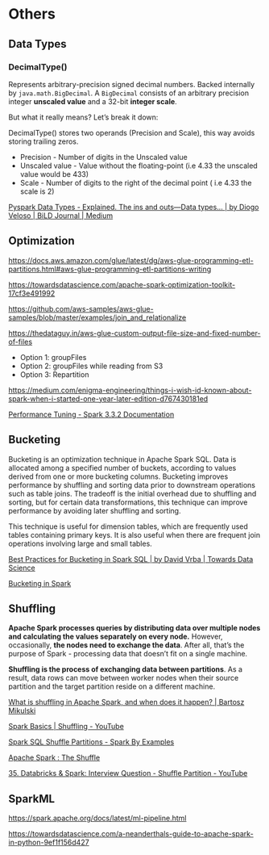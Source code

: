 # Others

## Data Types

### DecimalType()

Represents arbitrary-precision signed decimal numbers. Backed internally by `java.math.BigDecimal`. A `BigDecimal` consists of an arbitrary precision integer **unscaled value** and a 32-bit **integer scale**.

But what it really means? Let’s break it down:

DecimalType() stores two operands (Precision and Scale), this way avoids storing trailing zeros.

- Precision - Number of digits in the Unscaled value
- Unscaled value - Value without the floating-point (i.e 4.33 the unscaled value would be 433)
- Scale - Number of digits to the right of the decimal point ( i.e 4.33 the scale is 2)

[Pyspark Data Types - Explained. The ins and outs—Data types… | by Diogo Veloso | BiLD Journal | Medium](https://medium.com/bild-journal/pyspark-data-types-explained-feb5e6f83c43)

## Optimization

https://docs.aws.amazon.com/glue/latest/dg/aws-glue-programming-etl-partitions.html#aws-glue-programming-etl-partitions-writing

https://towardsdatascience.com/apache-spark-optimization-toolkit-17cf3e491992

https://github.com/aws-samples/aws-glue-samples/blob/master/examples/join_and_relationalize

https://thedataguy.in/aws-glue-custom-output-file-size-and-fixed-number-of-files

- Option 1: groupFiles
- Option 2: groupFiles while reading from S3
- Option 3: Repartition

https://medium.com/enigma-engineering/things-i-wish-id-known-about-spark-when-i-started-one-year-later-edition-d767430181ed

[Performance Tuning - Spark 3.3.2 Documentation](https://spark.apache.org/docs/latest/sql-performance-tuning.html)

## Bucketing

Bucketing is an optimization technique in Apache Spark SQL. Data is allocated among a specified number of buckets, according to values derived from one or more bucketing columns. Bucketing improves performance by shuffling and sorting data prior to downstream operations such as table joins. The tradeoff is the initial overhead due to shuffling and sorting, but for certain data transformations, this technique can improve performance by avoiding later shuffling and sorting.

This technique is useful for dimension tables, which are frequently used tables containing primary keys. It is also useful when there are frequent join operations involving large and small tables.

[Best Practices for Bucketing in Spark SQL | by David Vrba | Towards Data Science](https://towardsdatascience.com/best-practices-for-bucketing-in-spark-sql-ea9f23f7dd53)

[Bucketing in Spark](https://www.clairvoyant.ai/blog/bucketing-in-spark)

## Shuffling

**Apache Spark processes queries by distributing data over multiple nodes and calculating the values separately on every node.** However, occasionally, **the nodes need to exchange the data**. After all, that’s the purpose of Spark - processing data that doesn’t fit on a single machine.

**Shuffling is the process of exchanging data between partitions**. As a result, data rows can move between worker nodes when their source partition and the target partition reside on a different machine.

[What is shuffling in Apache Spark, and when does it happen? | Bartosz Mikulski](https://www.mikulskibartosz.name/shuffling-in-apache-spark/)

[Spark Basics | Shuffling - YouTube](https://www.youtube.com/watch?v=ffHboqNoW_A)

[Spark SQL Shuffle Partitions - Spark By Examples](https://sparkbyexamples.com/spark/spark-shuffle-partitions/?expand_article=1)

[Apache Spark : The Shuffle](https://www.linkedin.com/pulse/apache-spark-shuffle-akhil-pathirippilly-mana/)

[35. Databricks & Spark: Interview Question - Shuffle Partition - YouTube](https://www.youtube.com/watch?v=Kmb_pm8AQCE)

## SparkML

https://spark.apache.org/docs/latest/ml-pipeline.html

https://towardsdatascience.com/a-neanderthals-guide-to-apache-spark-in-python-9ef1f156d427
